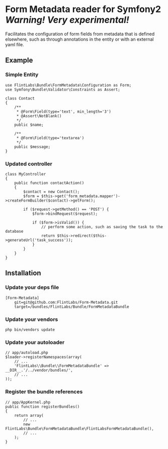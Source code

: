 # Form Metadata reader for Symfony2 *Warning! Very experimental!*

Facilitates the configuration of form fields from metadata that is defined elsewhere, such as through annotations
in the entity or with an external yaml file.

## Example

### Simple Entity

    use FlintLabs\Bundle\FormMetadata\Configuration as Form;
    use Symfony\Bundle\Validator\Constraints as Assert;

    class Contact
    {
        /**
         * @Form\Field(type='text', min_length='3')
         * @Assert\NotBlank()
         */
        public $name;

        /**
         * @Form\Field(type='textarea')
         */
        public $message;
    }

### Updated controller

    class MyController
    {
        public function contactAction()
        {
            $contact = new Contact();
            $form = $this->get('form_metadata.mapper')->createFormBuilder($contact)->getForm();

            if ($request->getMethod() == 'POST') {
                $form->bindRequest($request);

                if ($form->isValid()) {
                    // perform some action, such as saving the task to the database
                    return $this->redirect($this->generateUrl('task_success'));
                }
            }
        }
    }

## Installation

### Update your deps file

    [Form-Metadata]
        git=git@github.com:FlintLabs/Form-Metadata.git
        target=/bundles/FlintLabs/Bundle/FormMetadataBundle

### Update your vendors

    php bin/vendors update

### Update your autoloader

    // app/autoload.php
    $loader->registerNamespaces(array(
        // ...
        'FlintLabs\\Bundle\\FormMetadataBundle' => __DIR__.'/../vendor/bundles/',
        // ...
    ));

### Register the bundle references

    // app/AppKernel.php
    public function registerBundles()
    {
        return array(
            // ...
            new FlintLabs\Bundle\FormMetadataBundle\FlintLabsFormMetadataBundle(),
            // ...
        );
    }